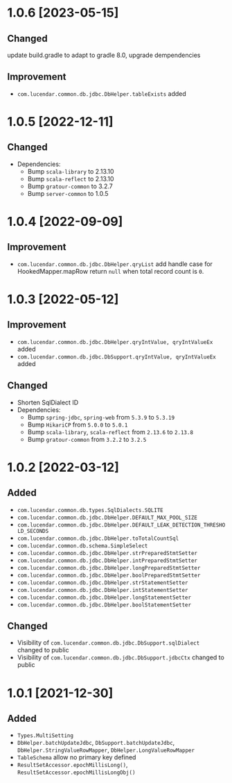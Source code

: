 # 1.0.6 [2023-05-15]
## Changed
update build.gradle to adapt to gradle 8.0, upgrade dempendencies
## Improvement
- `com.lucendar.common.db.jdbc.DbHelper.tableExists` added

# 1.0.5 [2022-12-11]
## Changed
- Dependencies:
  - Bump `scala-library` to 2.13.10
  - Bump `scala-reflect` to 2.13.10
  - Bump `gratour-common` to 3.2.7
  - Bump `server-common` to 1.0.5

# 1.0.4 [2022-09-09]
## Improvement
- `com.lucendar.common.db.jdbc.DbHelper.qryList` add handle case for HookedMapper.mapRow return `null` 
  when total record count is `0`.


# 1.0.3 [2022-05-12]
## Improvement
- `com.lucendar.common.db.jdbc.DbHelper.qryIntValue, qryIntValueEx` added
- `com.lucendar.common.db.jdbc.DbSupport.qryIntValue, qryIntValueEx` added

## Changed
- Shorten SqlDialect ID
- Dependencies:
    - Bump `spring-jdbc`, `spring-web` from `5.3.9` to `5.3.19`
    - Bump `HikariCP` from `5.0.0` to `5.0.1`
    - Bump `scala-library`, `scala-reflect` from `2.13.6` to `2.13.8`
    - Bump `gratour-common` from `3.2.2` to `3.2.5`
  
# 1.0.2 [2022-03-12]
## Added
- `com.lucendar.common.db.types.SqlDialects.SQLITE`
- `com.lucendar.common.db.jdbc.DbHelper.DEFAULT_MAX_POOL_SIZE`
- `com.lucendar.common.db.jdbc.DbHelper.DEFAULT_LEAK_DETECTION_THRESHOLD_SECONDS`
- `com.lucendar.common.db.jdbc.DbHelper.toTotalCountSql`
- `com.lucendar.common.db.schema.SimpleSelect`
- `com.lucendar.common.db.jdbc.DbHelper.strPreparedStmtSetter`
- `com.lucendar.common.db.jdbc.DbHelper.intPreparedStmtSetter`
- `com.lucendar.common.db.jdbc.DbHelper.longPreparedStmtSetter`
- `com.lucendar.common.db.jdbc.DbHelper.boolPreparedStmtSetter`
- `com.lucendar.common.db.jdbc.DbHelper.strStatementSetter`
- `com.lucendar.common.db.jdbc.DbHelper.intStatementSetter`
- `com.lucendar.common.db.jdbc.DbHelper.longStatementSetter`
- `com.lucendar.common.db.jdbc.DbHelper.boolStatementSetter`

## Changed
- Visibility of `com.lucendar.common.db.jdbc.DbSupport.sqlDialect` changed to public
- Visibility of `com.lucendar.common.db.jdbc.DbSupport.jdbcCtx` changed to public

# 1.0.1 [2021-12-30]
## Added
- `Types.MultiSetting`
- `DbHelper.batchUpdateJdbc`, `DbSupport.batchUpdateJdbc`, `DbHelper.StringValueRowMapper`, `DbHelper.LongValueRowMapper`
- `TableSchema` allow no primary key defined 
- `ResultSetAccessor.epochMillisLong()`, `ResultSetAccessor.epochMillisLongObj()`
